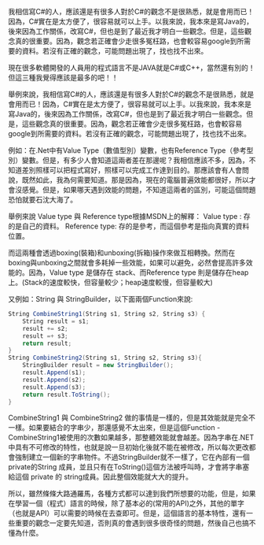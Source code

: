 我相信寫C#的人，應該還是有很多人對於C#的觀念不是很熟悉，就是會用而已！因為，C#實在是太方便了，很容易就可以上手。以我來說，我本來是寫Java的，後來因為工作關係，改寫C#，但也是到了最近我才明白一些觀念。但是，這些觀念真的很重要。因為，觀念若正確會少走很多冤枉路，也會較容易google到所需要的資料。若沒有正確的觀念，可能問題出現了，找也找不出來。
  
現在很多軟體開發的人員用的程式語言不是JAVA就是C#或C++，當然還有別的！但這三種我覺得應該是最多的吧！！
  
舉例來說，我相信寫C#的人，應該還是有很多人對於C#的觀念不是很熟悉，就是會用而已！因為，C#實在是太方便了，很容易就可以上手。以我來說，我本來是寫Java的，後來因為工作關係，改寫C#，但也是到了最近我才明白一些觀念。但是，這些觀念真的很重要。因為，觀念若正確會少走很多冤枉路，也會較容易google到所需要的資料。若沒有正確的觀念，可能問題出現了，找也找不出來。
  
例如：在.Net中有Value Type（數值型別）變數，也有Reference Type（參考型別）變數。但是，有多少人會知道這兩者差在那邊呢？我相信應該不多，因為，不知道差別照樣可以把程式寫好，照樣可以完成工作達到目的。那應該會有人會問說，既然如此，我為何需要知道。那是因為，現在的電腦普遍效能都很好，所以才會沒感覺。但是，如果哪天遇到效能的問題，不知道這兩者的區別，可能這個問題恐怕就要石沈大海了。
  
舉例來說 Value type 與 Reference type根據MSDN上的解釋：
Value type : 存的是自己的資料。
Reference type: 存的是參考，而這個參考是指向真實的資料位置。
  
而這兩種會透過boxing(裝箱)和unboxing(拆箱)操作來做互相轉換。然而在boxing與unboxing之間就會多耗掉一些效能，如果可以避免，必然會提高許多效能的。因為，Value type 是儲存在 stack、而Reference type 則是儲存在heap上。(Stack的速度較快，但容量較少；heap速度較慢，但容量較大)
  
又例如：String 與 StringBuilder，以下面兩個Function來說:
  
```c#
String CombineString1(String s1, String s2, String s3) {   
    String result = s1;  
    result += s2;  
    result =+ s3;  
    return result;  
}  
String CombineString2(String s1, String s2, String s3){  
    StringBuilder result = new StringBuilder();  
    result.Append(s1);  
    result.Append(s2);  
    result.Append(s3);  
    return result.ToString();  
} 
```
  
CombineString1 與 CombineString2 做的事情是一樣的，但是其效能就是完全不一樣。如果要結合的字串少，那還感覺不太出來，但是這個Function - CombineString1被使用的次數如果越多，那整體效能就會越差。因為字串在.NET中具有不可修改的特性，也就是說一旦初始化後就不能在被修改，所以每次更改都會強制建立一個新的字串物件。不過StringBuilder就不一樣了，它在內部有一個private的String 成員，並且只有在ToString()這個方法被呼叫時，才會將字串塞給這個 private 的 string成員。因此整個效能就大大的提升。
  
所以，雖然條條大路通羅馬，各種方式都可以達到我們所想要的功能，但是，如果在學習一個（程式）語言的時候，除了基本必的(常用的API)之外，其他的單字（也就是API）可以需要的時候在去查即可。但是，這個語言的基本特性，還有一些重要的觀念一定要先知道，否則真的會遇到很多很奇怪的問題，然後自己也搞不懂為什麼。